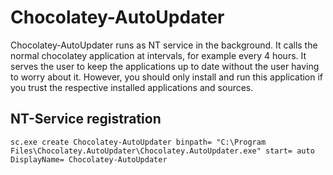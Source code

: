 # Chocolatey-AutoUpdater
Chocolatey-AutoUpdater runs as NT service in the background. It calls the normal chocolatey application at intervals, for example every 4 hours.
It serves the user to keep the applications up to date without the user having to worry about it.
However, you should only install and run this application if you trust the respective installed applications and sources.

## NT-Service registration
`sc.exe create Chocolatey-AutoUpdater binpath= "C:\Program Files\Chocolatey.AutoUpdater\Chocolatey.AutoUpdater.exe" start= auto DisplayName= Chocolatey-AutoUpdater`

